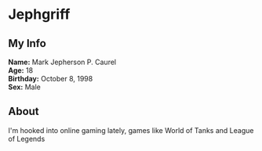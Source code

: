 # Jephgriff
## My Info

**Name:**  Mark Jepherson P. Caurel <br>
**Age:** 18 <br>
**Birthday:** October 8, 1998 <br>
**Sex:** Male <br>

## About
I'm hooked into online gaming lately, games like World of Tanks and League of Legends

